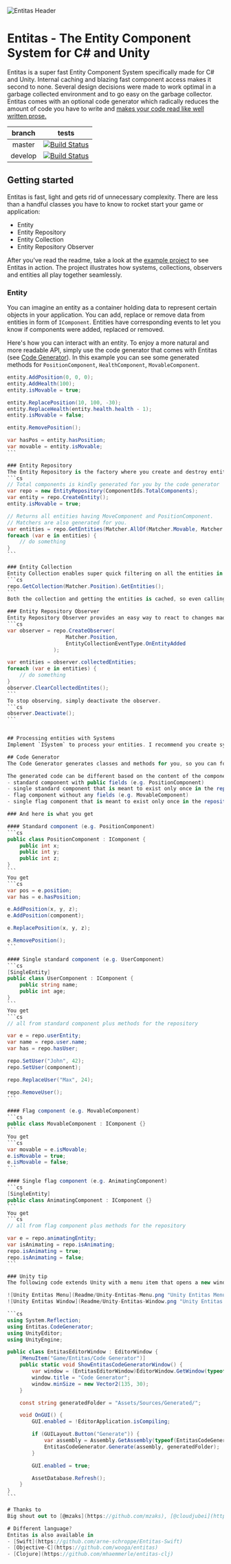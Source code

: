 ![Entitas Header](Readme/Header.png)

# Entitas - The Entity Component System for C# and Unity
Entitas is a super fast Entity Component System specifically made for C# and Unity. Internal caching and blazing fast component access makes it second to none. Several design decisions were made to work optimal in a garbage collected environment and to go easy on the garbage collector. Entitas comes with an optional code generator which radically reduces the amount of code you have to write and [makes your code read like well written prose.](https://cleancoders.com)

branch  | tests
:------:|------
master  | [![Build Status](https://travis-ci.org/sschmid/Entitas-CSharp.svg?branch=master)](https://travis-ci.org/sschmid/Entitas-CSharp)
develop | [![Build Status](https://travis-ci.org/sschmid/Entitas-CSharp.svg?branch=develop)](https://travis-ci.org/sschmid/Entitas-CSharp)


## Getting started
Entitas is fast, light and gets rid of unnecessary complexity. There are less than a handful classes you have to know to rocket start your game or application:

- Entity
- Entity Repository
- Entity Collection
- Entity Repository Observer

After you've read the readme, take a look at the [example project](https://github.com/sschmid/Entitas-CSharp-Example.git) to see Entitas in action. The project illustrates how systems, collections, observers and entities all play together seamlessly.


### Entity
You can imagine an entity as a container holding data to represent certain objects in your application. You can add, replace or remove data from entities in form of `IComponent`. Entities have corresponding events to let you know if components were added, replaced or removed.

Here's how you can interact with an entity. To enjoy a more natural and more readable API, simply use the code generator that comes with Entitas (see [Code Generator](#Code-Generator)). In this example you can see some generated methods for `PositionComponent`, `HealthComponent`, `MovableComponent`.
````cs
entity.AddPosition(0, 0, 0);
entity.AddHealth(100);
entity.isMovable = true;

entity.ReplacePosition(10, 100, -30);
entity.ReplaceHealth(entity.health.health - 1);
entity.isMovable = false;

entity.RemovePosition();

var hasPos = entity.hasPosition;
var movable = entity.isMovable;
```

### Entity Repository
The Entity Repository is the factory where you create and destroy entities. Use it to filter entities of interest.
```cs
// Total components is kindly generated for you by the code generator
var repo = new EntityRepository(ComponentIds.TotalComponents);
var entity = repo.CreateEntity();
entity.isMovable = true;

// Returns all entities having MoveComponent and PositionComponent.
// Matchers are also generated for you.
var entities = repo.GetEntities(Matcher.AllOf(Matcher.Movable, Matcher.Position));
foreach (var e in entities) {
    // do something
}
```

### Entity Collection
Entity Collection enables super quick filtering on all the entities in the repository. They are continuously updated when entities change and can return groups of entities instantly. You have thousands of entities and want only those who have a `PositionComponent`? Just ask the repository for this collection, it already has the result waiting for you in no time.
```cs
repo.GetCollection(Matcher.Position).GetEntities();
```
Both the collection and getting the entities is cached, so even calling this method multiple times is super fast. Always try to use collections when possible. `repo.GetEntities(Matcher.Movable)` internally uses collections, too.

### Entity Repository Observer
Entity Repository Observer provides an easy way to react to changes made in the repository. Let's say you want to collect and process all the entities where a `PositionComponent` was added or replaced.
```cs
var observer = repo.CreateObserver(
                   Matcher.Position,
                   EntityCollectionEventType.OnEntityAdded
               );

var entities = observer.collectedEntities;
foreach (var e in entities) {
    // do something
}
observer.ClearCollectedEntites();
```
To stop observing, simply deactivate the observer.
```cs
observer.Deactivate();
```


## Processing entities with Systems
Implement `ISystem` to process your entities. I recommend you create systems for each single task or behaviour in your application and execute them in a defined order. This helps to keep your app deterministic. Entitas also provides a special system called `ReactiveEntitySystem`, which is using an Entity Repository Observer under the hood. It holds changed entities of interest at your fingertips. Be sure to check out the [example project](https://github.com/sschmid/Entitas-CSharp-Example.git).

## Code Generator
The Code Generator generates classes and methods for you, so you can focus on getting the job done. It radically reduces the amount of code you have to write and improves readability by a huge magnitude. It makes your code less error-prone while ensuring best performance. I strongly recommend using it!

The generated code can be different based on the content of the component. The Code Generator differentiates between four types:
- standard component with public fields (e.g. PositionComponent)
- single standard component that is meant to exist only once in the repository (e.g. UserComponent)
- flag component without any fields (e.g. MovableComponent)
- single flag component that is meant to exist only once in the repository (e.g. AnimatingComponent)

### And here is what you get

#### Standard component (e.g. PositionComponent)
```cs
public class PositionComponent : IComponent {
    public int x;
    public int y;
    public int z;
}
```
You get
```cs
var pos = e.position;
var has = e.hasPosition;

e.AddPosition(x, y, z);
e.AddPosition(component);

e.ReplacePosition(x, y, z);

e.RemovePosition();
```

#### Single standard component (e.g. UserComponent)
```cs
[SingleEntity]
public class UserComponent : IComponent {
    public string name;
    public int age;
}
```
You get
```cs
// all from standard component plus methods for the repository

var e = repo.userEntity;
var name = repo.user.name;
var has = repo.hasUser;

repo.SetUser("John", 42);
repo.SetUser(component);

repo.ReplaceUser("Max", 24);

repo.RemoveUser();
```

#### Flag component (e.g. MovableComponent)
```cs
public class MovableComponent : IComponent {}
```
You get
```cs
var movable = e.isMovable;
e.isMovable = true;
e.isMovable = false;
```

#### Single flag component (e.g. AnimatingComponent)
```cs
[SingleEntity]
public class AnimatingComponent : IComponent {}
```
You get
```cs
// all from flag component plus methods for the repository

var e = repo.animatingEntity;
var isAnimating = repo.isAnimating;
repo.isAnimating = true;
repo.isAnimating = false;
```

### Unity tip
The following code extends Unity with a menu item that opens a new window that lets you generate code with a single click.

![Unity Entitas Menu](Readme/Unity-Entitas-Menu.png "Unity Entitas Menu")
![Unity Entitas Window](Readme/Unity-Entitas-Window.png "Unity Entitas Window")

```cs
using System.Reflection;
using Entitas.CodeGenerator;
using UnityEditor;
using UnityEngine;

public class EntitasEditorWindow : EditorWindow {
    [MenuItem("Game/Entitas/Code Generator")]
    public static void ShowEntitasCodeGeneratorWindow() {
        var window = (EntitasEditorWindow)EditorWindow.GetWindow(typeof(EntitasEditorWindow));
        window.title = "Code Generator";
        window.minSize = new Vector2(135, 30);
    }

    const string generatedFolder = "Assets/Sources/Generated/";

    void OnGUI() {
        GUI.enabled = !EditorApplication.isCompiling;

        if (GUILayout.Button("Generate")) {
            var assembly = Assembly.GetAssembly(typeof(EntitasCodeGenerator));
            EntitasCodeGenerator.Generate(assembly, generatedFolder);
        }

        GUI.enabled = true;

        AssetDatabase.Refresh();
    }
}
```

# Thanks to
Big shout out to [@mzaks](https://github.com/mzaks), [@cloudjubei](https://github.com/cloudjubei) and [@devboy](https://github.com/devboy) for endless hours of discussion and helping making Entitas awesome!

# Different language?
Entitas is also available in
- [Swift](https://github.com/arne-schroppe/Entitas-Swift)
- [Objective-C](https://github.com/wooga/entitas)
- [Clojure](https://github.com/mhaemmerle/entitas-clj)